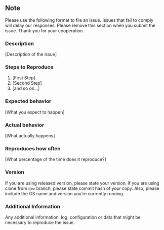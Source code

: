 ## Note
Please use the following format to file an issue. Issues that fail to comply will delay our responses.
Please remove this section when you submit the issue. Thank you for your cooperation.

### Description

[Description of the issue]

### Steps to Reproduce

1. [First Step]
2. [Second Step]
3. [and so on...]

### Expected behavior

[What you expect to happen]

### Actual behavior

[What actually happens]

### Reproduces how often

[What percentage of the time does it reproduce?]

### Version

If you are using released version, please state your version.
If you are using clone from `dev` branch, please state commit hash of your copy.
Also, please include the OS name and version you're currently running.

### Additional Information

Any additional information, log, configuration or data that might be necessary to reproduce the issue.
